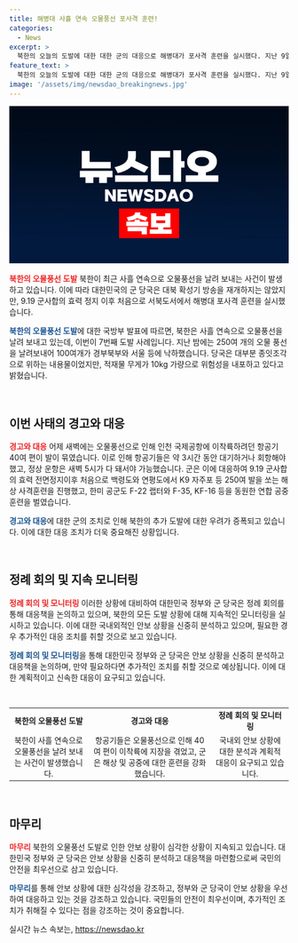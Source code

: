```yaml
---
title: 해병대 사흘 연속 오물풍선 포사격 훈련!
categories:
  - News
excerpt: >
  북한의 오늘의 도발에 대한 대한 군의 대응으로 해병대가 포사격 훈련을 실시했다. 지난 9일의 풍선 살포 이후 대북 확성기 방송은 재개되지 않았지만, 해상 및 공중에서의 훈련이 이뤄졌다. 북한의 연이은 도발에 대한 경고 메시지를 보내며 추가 도발을 우려해야 한다. OhMyNews1094874
feature_text: >
  북한의 오늘의 도발에 대한 대한 군의 대응으로 해병대가 포사격 훈련을 실시했다. 지난 9일의 풍선 살포 이후 대북 확성기 방송은 재개되지 않았지만, 해상 및 공중에서의 훈련이 이뤄졌다. 북한의 연이은 도발에 대한 경고 메시지를 보내며 추가 도발을 우려해야 한다. OhMyNews1094874
image: '/assets/img/newsdao_breakingnews.jpg'
---
```


<p><img src="/assets/img/newsdao_breakingnews.jpg" alt="implanttips 속보" /></p>

<p><b><span style="color: #ee2323;">북한의 오물풍선 도발</span></b>
북한이 최근 사흘 연속으로 오물풍선을 날려 보내는 사건이 발생하고 있습니다. 이에 따라 대한민국의 군 당국은 대북 확성기 방송을 재개하지는 않았지만, 9.19 군사합의 효력 정지 이후 처음으로 서북도서에서 해병대 포사격 훈련을 실시했습니다.</p>

<p><b><span style="color: #1a5490;">북한의 오물풍선 도발</span></b>에 대한 국방부 발표에 따르면, 북한은 사흘 연속으로 오물풍선을 날려 보내고 있는데, 이번이 7번째 도발 사례입니다. 지난 밤에는 250여 개의 오물 풍선을 날려보내어 100여개가 경부북부와 서울 등에 낙하했습니다. 당국은 대부분 종잇조각으로 위하는 내용물이었지만, 적재물 무게가 10kg 가량으로 위험성을 내포하고 있다고 밝혔습니다.</p>

<p data-ke-size="size16">&nbsp;</p>

<h2 data-ke-size="size26">이번 사태의 경고와 대응</h2>

<p><b><span style="color: #ee2323;">경고와 대응</span></b>
어제 새벽에는 오물풍선으로 인해 인천 국제공항에 이착륙하려던 항공기 40여 편이 발이 묶였습니다. 이로 인해 항공기들은 약 3시간 동안 대기하거나 회항해야 했고, 정상 운항은 새벽 5시가 다 돼서야 가능했습니다. 군은 이에 대응하여 9.19 군사합의 효력 전면정지이후 처음으로 백령도와 연평도에서 K9 자주포 등 250여 발을 쏘는 해상 사격훈련을 진행했고, 한미 공군도 F-22 랩터와 F-35, KF-16 등을 동원한 연합 공중훈련을 벌였습니다.</p>

<p><b><span style="color: #1a5490;">경고와 대응</span></b>에 대한 군의 조치로 인해 북한의 추가 도발에 대한 우려가 증폭되고 있습니다. 이에 대한 대응 조치가 더욱 중요해진 상황입니다.</p>

<p data-ke-size="size16">&nbsp;</p>

<h2 data-ke-size="size26">정례 회의 및 지속 모니터링</h2>

<p><b><span style="color: #ee2323;">정례 회의 및 모니터링</span></b>
이러한 상황에 대비하여 대한민국 정부와 군 당국은 정례 회의를 통해 대응책을 논의하고 있으며, 북한의 모든 도발 상황에 대해 지속적인 모니터링을 실시하고 있습니다. 이에 대한 국내외적인 안보 상황을 신중히 분석하고 있으며, 필요한 경우 추가적인 대응 조치를 취할 것으로 보고 있습니다.</p>

<p><b><span style="color: #1a5490;">정례 회의 및 모니터링</span></b>을 통해 대한민국 정부와 군 당국은 안보 상황을 신중히 분석하고 대응책을 논의하며, 만약 필요하다면 추가적인 조치를 취할 것으로 예상됩니다. 이에 대한 계획적이고 신속한 대응이 요구되고 있습니다.</p>

<p data-ke-size="size16">&nbsp;</p>

<table>
<tbody>
<tr>
<td style="text-align: center; height: 17px;"><b>북한의 오물풍선 도발</b></td>
<td style="text-align: center; height: 17px;"><b>경고와 대응</b></td>
<td style="text-align: center; height: 17px;"><b>정례 회의 및 모니터링</b></td>
</tr>
<tr>
<td style="text-align: center;">북한이 사흘 연속으로 오물풍선을 날려 보내는 사건이 발생했습니다.</td>
<td style="text-align: center;">항공기들은 오물풍선으로 인해 40여 편이 이착륙에 지장을 겪었고, 군은 해상 및 공중에 대한 훈련을 강화했습니다.</td>
<td style="text-align: center;">국내외 안보 상황에 대한 분석과 계획적 대응이 요구되고 있습니다.</td>
</tr>
</tbody>
</table>

<p data-ke-size="size16">&nbsp;</p>

<h2 data-ke-size="size26">마무리</h2>

<p><b><span style="color: #ee2323;">마무리</span></b>
북한의 오물풍선 도발로 인한 안보 상황이 심각한 상황이 지속되고 있습니다. 대한민국 정부와 군 당국은 안보 상황을 신중히 분석하고 대응책을 마련함으로써 국민의 안전을 최우선으로 삼고 있습니다.</p>

<p><b><span style="color: #1a5490;">마무리</span></b>를 통해 안보 상황에 대한 심각성을 강조하고, 정부와 군 당국이 안보 상황을 우선하여 대응하고 있는 것을 강조하고 있습니다. 국민들의 안전이 최우선이며, 추가적인 조치가 취해질 수 있다는 점을 강조하는 것이 중요합니다.</p>
실시간 뉴스 속보는, <a href="https://newsdao.kr" rel="dofollow">https://newsdao.kr</a>


